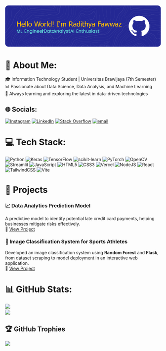 ![Radithya Fawwaz](img/github-header-image-(3).png)

# 💫 About Me:
🎓 Information Technology Student | Universitas Brawijaya (7th Semester)<br>📊 Passionate about Data Science, Data Analysis, and Machine Learning<br>🚀 Always learning and exploring the latest in data-driven technologies


## 🌐 Socials:
[![Instagram](https://img.shields.io/badge/Instagram-%23E4405F.svg?logo=Instagram&logoColor=white)](https://instagram.com/radithyafaa) [![LinkedIn](https://img.shields.io/badge/LinkedIn-%230077B5.svg?logo=linkedin&logoColor=white)](https://linkedin.com/in/radithya-fawwaz-) [![Stack Overflow](https://img.shields.io/badge/-Stackoverflow-FE7A16?logo=stack-overflow&logoColor=white)](https://stackoverflow.com/users/radithya-fawwaz) [![email](https://img.shields.io/badge/Email-D14836?logo=gmail&logoColor=white)](mailto:radith.fa@gmail.com) 

# 💻 Tech Stack:
![Python](https://img.shields.io/badge/python-3670A0?style=for-the-badge&logo=python&logoColor=ffdd54) ![Keras](https://img.shields.io/badge/Keras-%23D00000.svg?style=for-the-badge&logo=Keras&logoColor=white) ![TensorFlow](https://img.shields.io/badge/TensorFlow-%23FF6F00.svg?style=for-the-badge&logo=TensorFlow&logoColor=white) ![scikit-learn](https://img.shields.io/badge/scikit--learn-%23F7931E.svg?style=for-the-badge&logo=scikit-learn&logoColor=white) ![PyTorch](https://img.shields.io/badge/PyTorch-%23EE4C2C.svg?style=for-the-badge&logo=PyTorch&logoColor=white)  ![OpenCV](https://img.shields.io/badge/opencv-%23white.svg?style=for-the-badge&logo=opencv&logoColor=white)  ![Streamlit](https://img.shields.io/badge/Streamlit-%23FE4B4B.svg?style=for-the-badge&logo=streamlit&logoColor=white)  ![JavaScript](https://img.shields.io/badge/javascript-%23323330.svg?style=for-the-badge&logo=javascript&logoColor=%23F7DF1E)  ![HTML5](https://img.shields.io/badge/html5-%23E34F26.svg?style=for-the-badge&logo=html5&logoColor=white) ![CSS3](https://img.shields.io/badge/css3-%231572B6.svg?style=for-the-badge&logo=css3&logoColor=white) ![Vercel](https://img.shields.io/badge/vercel-%23000000.svg?style=for-the-badge&logo=vercel&logoColor=white) ![NodeJS](https://img.shields.io/badge/node.js-6DA55F?style=for-the-badge&logo=node.js&logoColor=white)  ![React](https://img.shields.io/badge/react-%2320232a.svg?style=for-the-badge&logo=react&logoColor=%2361DAFB)  ![TailwindCSS](https://img.shields.io/badge/tailwindcss-%2338B2AC.svg?style=for-the-badge&logo=tailwind-css&logoColor=white) ![Vite](https://img.shields.io/badge/vite-%23646CFF.svg?style=for-the-badge&logo=vite&logoColor=white) 

# 🔹 Projects  

### 📈 Data Analytics Prediction Model  
A predictive model to identify potential late credit card payments, helping businesses mitigate risks effectively.  
🔗 [View Project](https://github.com/wingscode123/Data-Analytics_Prediction-Model_FinanKu)  

### 🏅 Image Classification System for Sports Athletes  
Developed an image classification system using **Random Forest** and **Flask**, from dataset scraping to model deployment in an interactive web application.  
🔗 [View Project](https://github.com/wingscode123/CelebrityFaceRecognition_DS)


# 📊 GitHub Stats:
![](https://github-readme-stats.vercel.app/api/top-langs/?username=wingscode123&theme=dark&hide_border=false&include_all_commits=false&count_private=false&layout=compact)<br>
![](https://nirzak-streak-stats.vercel.app/?user=wingscode123&theme=dark&hide_border=false)<br/>

## 🏆 GitHub Trophies
![](https://github-profile-trophy.vercel.app/?username=wingscode123&theme=radical&no-frame=false&no-bg=false&margin-w=4)

<!-- Proudly created with GPRM ( https://gprm.itsvg.in ) -->